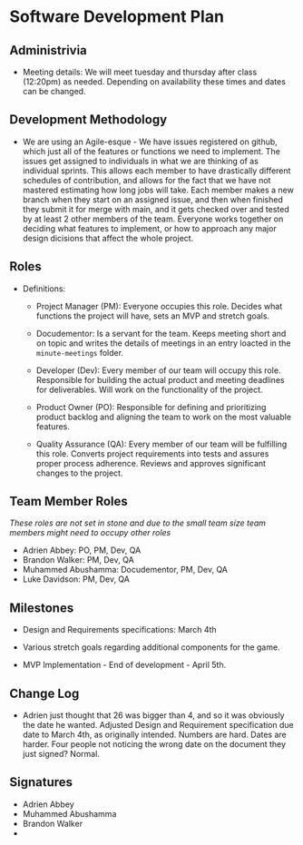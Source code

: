 # Software Development Plan

## Administrivia

* Meeting details: We will meet tuesday and thursday after class (12:20pm) as needed. Depending on availability these times and dates can be changed.

## Development Methodology

* We are using an Agile-esque - We have issues registered on github, which just all of the features or functions we need to implement. The issues get assigned to individuals in what we are thinking of as individual sprints. This allows each member to have drastically different schedules of contribution, and allows for the fact that we have not mastered estimating how long jobs will take. Each member makes a new branch when they start on an assigned issue, and then when finished they submit it for merge with main, and it gets checked over and tested by at least 2 other members of the team. Everyone works together on deciding what features to implement, or how to approach any major design dicisions that affect the whole project.

## Roles

* Definitions:

    * Project Manager (PM): Everyone occupies this role. Decides what functions the project will have, sets an MVP and stretch goals.

    * Docudementor:  Is a servant for the team. Keeps meeting short and on topic and writes the details of meetings in an entry loacted in the `minute-meetings` folder.

    * Developer (Dev): Every member of our team will occupy this role. Responsible for building the actual product and meeting deadlines for deliverables. Will work on the functionality of the project.

    * Product Owner (PO): Responsible for defining and prioritizing product backlog and aligning the team to work on the most valuable features.

    * Quality Assurance (QA): Every member of our team will be fulfilling this role. Converts project requirements into tests and assures proper process adherence. Reviews and approves significant changes to the project.  

## Team Member Roles

*These roles are not set in stone and due to the small team size team members might need to occupy other roles*

* Adrien Abbey: PO, PM, Dev, QA
* Brandon Walker: PM, Dev, QA
* Muhammed Abushamma: Docudementor, PM, Dev, QA
* Luke Davidson: PM, Dev, QA

## Milestones

* Design and Requirements specifications: March 4th

* Various stretch goals regarding additional components for the game.

* MVP Implementation - End of development - April 5th.

## Change Log
- Adrien just thought that 26 was bigger than 4, and so it was obviously the date he wanted. Adjusted Design and Requirement specification due date to March 4th, as originally intended.  Numbers are hard.  Dates are harder.  Four people not noticing the wrong date on the document they just signed?  Normal.

## Signatures

* Adrien Abbey
* Muhammed Abushamma
* Brandon Walker
* 
